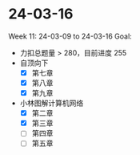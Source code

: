 # 24-03-16
Week 11: 24-03-09 to 24-03-16
Goal:
- 力扣总题量 > 280，目前进度 255
- 自顶向下
  - [x] 第七章
  - [x] 第八章
  - [x] 第九章
- 小林图解计算机网络
  - [x] 第二章
  - [x] 第三章
  - [ ] 第四章
  - [ ] 第五章
